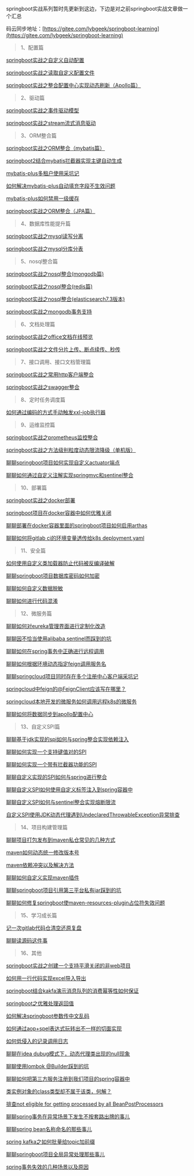 springboot实战系列暂时先更新到这边，下边是对之前springboot实战文章做一个汇总

码云同步地址：[https://gitee.com/lybgeek/springboot-learning](https://gitee.com/lybgeek/springboot-learning)

> 1、配置篇

[springboot实战之自定义自动配置](https://mp.weixin.qq.com/s?__biz=MzI1MTY1Njk4NQ==&mid=2247487402&idx=1&sn=50b4d6537e05f257f70c71bf55ca82ba&chksm=e9eee1dcde9968cae260c619e039a6f4832db69a5b272e85da98891a3656bae176ff4b2eb864&scene=21#wechat_redirect)


[springboot实战之读取自定义配置文件](https://mp.weixin.qq.com/s?__biz=MzI1MTY1Njk4NQ==&mid=2247487583&idx=1&sn=21eec54e505aaf21e01a2cf25d15d2c8&chksm=e9eefe29de99773f97814815e4ead86f4d4589ff2272652dd8fc2e0eafdab43350f546e12e10&scene=21#wechat_redirect)


[springboot实战之整合配置中心实现动态刷新（Apollo篇）](https://mp.weixin.qq.com/s?__biz=MzI1MTY1Njk4NQ==&mid=2247490283&idx=2&sn=1f38fc6872ff49adc5cb66e7d1d937a3&chksm=e9eef49dde997d8ba2b79734784d708cfeb35267fa534bd65cdf75cd0e853a88087b2c1076a6&token=158433357&lang=zh_CN#rd)



> 2、驱动篇

[springboot实战之事件驱动模型](https://mp.weixin.qq.com/s?__biz=MzI1MTY1Njk4NQ==&mid=2247487447&idx=1&sn=1765757dc9c345170e34fe8b694cffc0&chksm=e9eee1a1de9968b755a5ade4792e50ae5d36398cffa63c751f5ad859fbd7fe6b917e7ccf7ef4&scene=21#wechat_redirect)



[springboot实战之stream流式消息驱动](https://mp.weixin.qq.com/s?__biz=MzI1MTY1Njk4NQ==&mid=2247487488&idx=1&sn=22d766a529ff7c604330af1bbf6aea39&chksm=e9eefe76de997760ccc199796d76488692f3241fe1fa6802678e44d88f05a72dabdd4f4cc5ff&scene=21#wechat_redirect)



> 3、ORM整合篇

[springboot实战之ORM整合（mybatis篇）](https://mp.weixin.qq.com/s?__biz=MzI1MTY1Njk4NQ==&mid=2247487718&idx=1&sn=eff0d92671875d8acbf2a676a00b091c&chksm=e9eefe90de997786adfdf769644014c2c182b925e73e8c40702a1819b02f60d22b4a9afac33c&scene=21#wechat_redirect)


[springboot2结合mybatis拦截器实现主键自动生成](https://mp.weixin.qq.com/s?__biz=MzI1MTY1Njk4NQ==&amp;mid=2247492628&amp;idx=1&amp;sn=a50cb8f126c2994787e932246f1052ed&amp;chksm=e9ed0a62de9a837432dd8f1ef92ea5b65dd8162fbdafac06844662eb938dc714ef713273fa0b&token=1644107503&lang=zh_CN#rd)


[mybatis-plus多租户使用采坑记](https://mp.weixin.qq.com/s?__biz=MzI1MTY1Njk4NQ==&amp;mid=2247494620&amp;idx=1&amp;sn=73d471e8c9f351124a64f062a3285c81&amp;chksm=e9ed05aade9a8cbc8be138816f4cfe6181f1b325eb55830288af73d2655ac4c6d15cce2c8fb1&token=1644107503&lang=zh_CN#rd)


[如何解决mybatis-plus自动填充字段不生效问题](https://mp.weixin.qq.com/s?__biz=MzI1MTY1Njk4NQ==&amp;mid=2247494797&amp;idx=1&amp;sn=9b7593788b8c001c64d2dd0e89fa82e6&amp;chksm=e9ed02fbde9a8bedc6108e7be8dfa60fa9f3ffb115f0a2c8d0637dedeaad9083d7a9f7f42150&token=1644107503&lang=zh_CN#rd)


[mybatis-plus如何禁用一级缓存](https://mp.weixin.qq.com/s?__biz=MzI1MTY1Njk4NQ==&amp;mid=2247495739&amp;idx=1&amp;sn=b6b0528083b7fe2a973973c1047a4695&amp;chksm=e9ed1e4dde9a975b974d5246f5903b743d09aa8a160212347d62df6c45691f7b265947c6c7cf&token=1411348760&lang=zh_CN#rd)


[springboot实战之ORM整合（JPA篇）](https://mp.weixin.qq.com/s?__biz=MzI1MTY1Njk4NQ==&mid=2247487674&idx=1&sn=2f33664e18858409a55e07cdffd8878b&chksm=e9eefeccde9977da4e15df6e8bfa69ceb83417f32c82a00dae50dabe176bf046e0847b010c8f&scene=21#wechat_redirect)






> 4、数据库性能提升篇

[springboot实战之mysql读写分离](https://mp.weixin.qq.com/s?__biz=MzI1MTY1Njk4NQ==&mid=2247487921&idx=1&sn=e3495542b67e131914b90d6c7e9157b5&chksm=e9eeffc7de9976d19989a01c74b449674b05735642b6046a114bf4ca9a368a30f2bc3f681d45&scene=21#wechat_redirect)



[springboot实战之mysql分库分表](https://mp.weixin.qq.com/s?__biz=MzI1MTY1Njk4NQ==&mid=2247487971&idx=1&sn=c2a91ade482efe60fd4ccad15e66af46&chksm=e9eeff95de99768373731abdde0222de31ec1df4e4299de79d307407d3188f67590e6c889513&scene=21#wechat_redirect)



> 5、nosql整合篇

[springboot实战之nosql整合(mongodb篇)](https://mp.weixin.qq.com/s?__biz=MzI1MTY1Njk4NQ==&mid=2247487764&idx=1&sn=486ad71a952e4c9a03ca4555d4670445&chksm=e9eeff62de997674d539ab4eaf8a08c108fe24db45806b98dd06371757479bd490ef0607f645&scene=21#wechat_redirect)



[springboot实战之nosql整合(redis篇)](https://mp.weixin.qq.com/s?__biz=MzI1MTY1Njk4NQ==&mid=2247487821&idx=1&sn=2df08dcbea04934da2271059b839aa10&chksm=e9eeff3bde99762d1c804fccef202d6f977d2d02dff866b611b8289c78412e2068a96d8b3c87&scene=21#wechat_redirect)



[springboot实战之nosql整合(elasticsearch7.3版本)](https://mp.weixin.qq.com/s?__biz=MzI1MTY1Njk4NQ==&mid=2247487884&idx=1&sn=bd96faf41ffff56ca4fb28b250b83f2b&chksm=e9eefffade9976ec38b0e5e5b11d67935b395876074fedd46a5e8fcedcfa19a065142541a46b&scene=21#wechat_redirect)



[springboot实战之mongodb事务支持](https://mp.weixin.qq.com/s?__biz=MzI1MTY1Njk4NQ==&mid=2247487627&idx=2&sn=ddee6e84a25cdd760a4a442205d77bae&chksm=e9eefefdde9977ebd84ef50239d1cf34c3c78a3110aeb7800d1b7b4d09a23f539dd73a4e33d0&scene=21#wechat_redirect)



> 6、文档处理篇

[springboot实战之office文档在线预览](https://mp.weixin.qq.com/s?__biz=MzI1MTY1Njk4NQ==&mid=2247488173&idx=1&sn=9dc631ece77ec6d297c9b656dd190ae3&chksm=e9eefcdbde9975cd2a758b8f8f94004c412e5968a8eac3c0858dc4d0e62772d65ea50e467193&scene=21#wechat_redirect)


[springboot实战之文件分片上传、断点续传、秒传](https://mp.weixin.qq.com/s?__biz=MzI1MTY1Njk4NQ==&mid=2247488124&idx=1&sn=5f61348c42f0cf665d65401907588391&chksm=e9eefc0ade99751cac543f1d4e6bc81ecbbebfbdf26f1215ad44699a7e115dc8a9237a971f9c&scene=21#wechat_redirect)



> 7、接口调用、接口文档管理篇

[springboot实战之常用http客户端整合](https://mp.weixin.qq.com/s?__biz=MzI1MTY1Njk4NQ==&mid=2247488059&idx=1&sn=0f14eb76f9576ccb18c5e88f08a833fd&chksm=e9eefc4dde99755bb8bfe9ec74bf7ddcd69d1571a8f8c50696dcef15d654dfdb869edf66f8c7&scene=21#wechat_redirect)


[springboot实战之swagger整合](https://mp.weixin.qq.com/s?__biz=MzI1MTY1Njk4NQ==&mid=2247488019&idx=1&sn=99c10cbc99d72825811c8f908296e5d0&chksm=e9eefc65de9975737dcbecfa08a86b41c1a4ba7c80d8ec9fcb64759ca3191a1f1acc3a54a19f&scene=21#wechat_redirect)


> 8、定时任务调度篇

[如何通过编码的方式手动触发xxl-job执行器](https://mp.weixin.qq.com/s?__biz=MzI1MTY1Njk4NQ==&amp;mid=2247495310&amp;idx=1&amp;sn=832c5b5fcf5218e93f0d181b23288552&amp;chksm=e9ed00f8de9a89ee7ede4b5debbab3c02dbed940abe293b780b2346e13eb202cde96069caac0&token=1411348760&lang=zh_CN#rd)




> 9、运维监控篇

[springboot实战之prometheus监控整合](https://mp.weixin.qq.com/s?__biz=MzI1MTY1Njk4NQ==&mid=2247488220&idx=1&sn=ffea978162aeb75f5778dc03d7f4ca0d&chksm=e9eefcaade9975bc4c7dd9d7b7ba42ec342533fed77a435291cbae0f09ed7b19d4d6e6a3374f&scene=21#wechat_redirect)

[springboot实战之方法级别粒度动态限流降级（单机版）](https://mp.weixin.qq.com/s?__biz=MzI1MTY1Njk4NQ==&mid=2247488317&idx=1&sn=3cce2987b22387dfa378c5b6f75e2992&chksm=e9eefd4bde99745d8357b7a7333105d2c55b8caf548850777547a2acc5e316a7b11a00d573e1&scene=21#wechat_redirect)

[聊聊springboot项目如何实现自定义actuator端点](https://mp.weixin.qq.com/s?__biz=MzI1MTY1Njk4NQ==&amp;mid=2247499256&amp;idx=1&amp;sn=3c9a376bd2863cd6485dfcc50666cfeb&amp;chksm=e9ed138ede9a9a98d4b214cf1017c0982760d47eb8ab4305b8a5d25e24da66e5db6a7e212d97&token=76335148&lang=zh_CN#rd)

[聊聊如何通过自定义注解实现springmvc和sentinel整合](https://mp.weixin.qq.com/s?__biz=MzI1MTY1Njk4NQ==&amp;mid=2247501167&amp;idx=1&amp;sn=80b9eaf7466a4b9c0443968e7f3131e1&amp;chksm=e9ed2b19de9aa20fe4313747d9e84edf04d624b4b3a88b15e455f19d0dfca8177d4c1d76c113&token=252819573&lang=zh_CN#rd)




> 10、部署篇

[springboot实战之docker部署](https://mp.weixin.qq.com/s?__biz=MzI1MTY1Njk4NQ==&mid=2247488493&idx=1&sn=4b429bbe734d303c14adabda758c1882&chksm=e9eefd9bde99748d295ede5423164421ef5ff86977aa6025512f0fe1e72acf074d9ad67169b8&scene=21#wechat_redirect)

[springboot项目在docker容器中如何优雅关闭](https://mp.weixin.qq.com/s?__biz=MzI1MTY1Njk4NQ==&amp;mid=2247494541&amp;idx=1&amp;sn=96b485733f0750ee424147bc395f7faf&amp;chksm=e9ed05fbde9a8ceddc0c739a86f44f169345380ef38abf122c62f9a1859220d6675327629eb7&token=1644107503&lang=zh_CN#rd)

[聊聊部署在docker容器里面的springboot项目如何启用arthas](https://mp.weixin.qq.com/s?__biz=MzI1MTY1Njk4NQ==&amp;mid=2247497025&amp;idx=1&amp;sn=9717c58aa01b1dc4ab5a6640f3d57bbb&amp;chksm=e9ed1b37de9a9221efb10c15452f97d5c57dcd63cac479a4c9d62234be1241d16a67a0bbe4e3&token=528131835&lang=zh_CN#rd)

[聊聊如何将gitlab ci的环境变量透传给k8s deployment.yaml](https://mp.weixin.qq.com/s?__biz=MzI1MTY1Njk4NQ==&amp;mid=2247497167&amp;idx=1&amp;sn=5b748b6e1ee16a6c251d6f3645e9fa55&amp;chksm=e9ed1bb9de9a92af23295c3c25f34ab3e4c8c702fe1e086f6e81143cb4c341e2703904ddf873&token=76335148&lang=zh_CN#rd)


> 11、安全篇

[如何使用自定义类加载器防止代码被反编译破解](https://mp.weixin.qq.com/s?__biz=MzI1MTY1Njk4NQ==&mid=2247493416&idx=1&sn=2c4cc888793e88df15396ff6fb3dbda0&chksm=e9ed095ede9a8048522c77d9a01d0675ccfd134d2db2f4adccc2eb9c5e85d998edc3c9da2097&token=1482534083&lang=zh_CN#rd)

[聊聊springboot项目数据库密码如何加密](https://mp.weixin.qq.com/s?__biz=MzI1MTY1Njk4NQ==&amp;mid=2247497834&amp;idx=1&amp;sn=204c4a4976f2fdaa1038996791a0e503&amp;chksm=e9ed161cde9a9f0a8f252d70034eac5c1978b60f96523d2898b23efe3a5716bf706f85472676&token=528131835&lang=zh_CN#rd)

[聊聊如何自定义数据脱敏](https://mp.weixin.qq.com/s?__biz=MzI1MTY1Njk4NQ==&amp;mid=2247501037&amp;idx=1&amp;sn=895457cdecebc63ee0ee3df00bd85928&amp;chksm=e9ed2a9bde9aa38d1a2f0c24bf8a89c37a46afc10921a45fb39d05910557fe965a3ce48f58c0&token=76335148&lang=zh_CN#rd)

[聊聊如何进行代码混淆](https://mp.weixin.qq.com/s?__biz=MzI1MTY1Njk4NQ==&amp;mid=2247501464&amp;idx=1&amp;sn=cebaefdfea75b3a585ef018e4b25b280&amp;chksm=e9ed28eede9aa1f81de294faa101516c9966cd547da913390ef813042b329ec27a04483dee25&token=252819573&lang=zh_CN#rd)


> 12、微服务篇

[聊聊如何对eureka管理界面进行定制化改造](https://mp.weixin.qq.com/s?__biz=MzI1MTY1Njk4NQ==&amp;mid=2247496550&amp;idx=1&amp;sn=3381f4f356980e5e03a1a272a2bd044d&amp;chksm=e9ed1d10de9a9406951715635b005287b9b95c4e2a6b003879fe85195e66392ac99aa6083310&token=528131835&lang=zh_CN#rd)

[聊聊因不恰当使用alibaba sentinel而踩到的坑](https://mp.weixin.qq.com/s?__biz=MzI1MTY1Njk4NQ==&amp;mid=2247496667&amp;idx=1&amp;sn=4098a2f4efcd3748ef2aa129003e9a76&amp;chksm=e9ed1dadde9a94bb97fac50e1144b0d7e1217468cffe39562240baf7141882c987dfd9169339&token=528131835&lang=zh_CN#rd)

[聊聊如何在spring事务中正确进行远程调用](https://mp.weixin.qq.com/s?__biz=MzI1MTY1Njk4NQ==&amp;mid=2247496767&amp;idx=1&amp;sn=7e3d168f564209cc87cbe0f80f9fa785&amp;chksm=e9ed1a49de9a935fe4ccce4dfe8f5b6e5d250c89157e899dbf27aa53d4170111623e8cc804c6&token=528131835&lang=zh_CN#rd)

[聊聊如何根据环境动态指定feign调用服务名](https://mp.weixin.qq.com/s?__biz=MzI1MTY1Njk4NQ==&amp;mid=2247498115&amp;idx=1&amp;sn=0e3b9a85469d0884945e131a851c7d62&amp;chksm=e9ed17f5de9a9ee35037e00efb4f4c760ab2e87fb6e279202a592b04cfdf6feb0eec9940e932&token=76335148&lang=zh_CN#rd)

[聊聊springcloud项目同时存在多个注册中心客户端采坑记](https://mp.weixin.qq.com/s?__biz=MzI1MTY1Njk4NQ==&amp;mid=2247498384&amp;idx=1&amp;sn=d287d1baded4e3aeef498324e9fae28a&amp;chksm=e9ed14e6de9a9df0d7c0bd756c6873d1bccd0797918da4285e171f2c04cfc70e4f9c0036de1a&token=76335148&lang=zh_CN#rd)

[springcloud中feign的@FeignClient应该写在哪里？](https://mp.weixin.qq.com/s?__biz=MzI1MTY1Njk4NQ==&amp;mid=2247493826&amp;idx=1&amp;sn=633d6500b5d4db9f4eb62538da29a779&amp;chksm=e9ed06b4de9a8fa2cbb71d8d8e796b3a1c89f8892188e6e65e465b2004c753c72056756c3e3b&token=76335148&lang=zh_CN#rd)

[springcloud本地开发的微服务如何调用远程k8s的微服务](https://mp.weixin.qq.com/s?__biz=MzI1MTY1Njk4NQ==&amp;mid=2247493044&amp;idx=1&amp;sn=0fbf07347e52c15a204387112a23a790&amp;chksm=e9ed0bc2de9a82d462262f480d3c9798f37ac8adb76b5eb7929d51f5a8e90802803f9c1e3b41&token=76335148&lang=zh_CN#rd)

[聊聊如何将数据同步到apollo配置中心](https://mp.weixin.qq.com/s?__biz=MzI1MTY1Njk4NQ==&amp;mid=2247501960&amp;idx=1&amp;sn=abb620a546a82e27ccdf49d8b1255ff4&amp;chksm=e9ed26fede9aafe88c9815e7de3228334626fe2bbb620e959396ac260403babc6c4d4177f371&token=252819573&lang=zh_CN#rd)

> 13、自定义SPI篇

[聊聊基于jdk实现的spi如何与spring整合实现依赖注入](https://mp.weixin.qq.com/s?__biz=MzI1MTY1Njk4NQ==&amp;mid=2247498657&amp;idx=1&amp;sn=6644b8c36079bf5347c1b69dde5a47e1&amp;chksm=e9ed15d7de9a9cc1ed086870ff20704289d57dccfe9523ddcbe1bc8f82cccb5055469f81807c&token=76335148&lang=zh_CN#rd)

[聊聊如何实现一个支持键值对的SPI](https://mp.weixin.qq.com/s?__biz=MzI1MTY1Njk4NQ==&amp;mid=2247499652&amp;idx=1&amp;sn=f6ce6b15940563136b1efa0eaacb6acf&amp;chksm=e9ed11f2de9a98e4e8d4420e2ab1b6e85545d1a33aa82f5baef565fc0a9f6507bd4f849e63a0&token=76335148&lang=zh_CN#rd)

[聊聊如何实现一个带有拦截器功能的SPI](https://mp.weixin.qq.com/s?__biz=MzI1MTY1Njk4NQ==&amp;mid=2247499884&amp;idx=1&amp;sn=0c945f47737e73920fbab179ebe6cd0d&amp;chksm=e9ed2e1ade9aa70c635d6fb53bc38bc77c2c9342d9a9d567f3d99a40fa49ffdef12d4b4e6c39&token=76335148&lang=zh_CN#rd)

[聊聊自定义实现的SPI如何与spring进行整合](https://mp.weixin.qq.com/s?__biz=MzI1MTY1Njk4NQ==&amp;mid=2247500163&amp;idx=1&amp;sn=3b29d1cca62d13edcba5046a2e2f95e0&amp;chksm=e9ed2ff5de9aa6e3df1979fb11a68eed70bc29e89496b9968fcdc5acfe932a7522753ca34a63&token=76335148&lang=zh_CN#rd)

[聊聊自定义SPI如何使用自定义标签注入到spring容器中](https://mp.weixin.qq.com/s?__biz=MzI1MTY1Njk4NQ==&amp;mid=2247500471&amp;idx=1&amp;sn=b4cdcae8828ce6c7397f4e644f6674b1&amp;chksm=e9ed2cc1de9aa5d7c750d4f3b2d5ba6bee5aeb9eeac475fd0c83a7f08c34edf7bc2f840bec4c&token=76335148&lang=zh_CN#rd)

[聊聊自定义SPI如何与sentinel整合实现熔断限流](https://mp.weixin.qq.com/s?__biz=MzI1MTY1Njk4NQ==&amp;mid=2247500700&amp;idx=1&amp;sn=0a345d59285ddac04b9ecdae182607bd&amp;chksm=e9ed2deade9aa4fcb89794719b2558b7d069811bf7029ddad3ac2275a5014c263ac09e9e1381&token=76335148&lang=zh_CN#rd)

[自定义SPI使用JDK动态代理遇到UndeclaredThrowableException异常排查](https://mp.weixin.qq.com/s?__biz=MzI1MTY1Njk4NQ==&amp;mid=2247500820&amp;idx=1&amp;sn=d29fed49f97354e774b83e85302e6df5&amp;chksm=e9ed2a62de9aa374416620e862d2a4925d8f6d52920019a010cbcc25bb9c1927d12eeef36908&token=76335148&lang=zh_CN#rd)

> 14、项目构建管理篇

[聊聊项目打包发布到maven私仓常见的几种方式](https://mp.weixin.qq.com/s?__biz=MzI1MTY1Njk4NQ==&amp;mid=2247495497&amp;idx=1&amp;sn=c3d50ddee2707e356df4481d9cda0c8a&amp;chksm=e9ed013fde9a8829bbc7be91c1319d1ab14cda46fd425125d10b9aed0c01a0808c83cb9a3e12&token=76335148&lang=zh_CN#rd)

[maven如何动态统一修改版本号](https://mp.weixin.qq.com/s?__biz=MzI1MTY1Njk4NQ==&amp;mid=2247494124&amp;idx=1&amp;sn=d9b7ad06fc242cf5258a936f94869628&amp;chksm=e9ed079ade9a8e8cf02bb01da5e5e24753eed4168c50100d945cc87e7fedefc0e468f08b907d&token=76335148&lang=zh_CN#rd)

[maven依赖冲突以及解决方法](https://mp.weixin.qq.com/s?__biz=MzI1MTY1Njk4NQ==&amp;mid=2247490725&amp;idx=1&amp;sn=2c84f534b0558b9fc85a2f30b2f71203&amp;chksm=e9eef2d3de997bc5f45a74bb5afd95e62742fc36eef8b30f969f32d57c800c21a39069549107&token=76335148&lang=zh_CN#rd)

[聊聊如何自定义实现maven插件](https://mp.weixin.qq.com/s?__biz=MzI1MTY1Njk4NQ==&amp;mid=2247498942&amp;idx=1&amp;sn=0ebb7b403bf5a309bbdcd4e9889d1ea4&amp;chksm=e9ed12c8de9a9bde55d673faf709cb45280d838e9648903cac5f65294f13aa06cf5624daba4a&token=76335148&lang=zh_CN#rd)

[聊聊springboot项目引用第三平台私有jar踩到的坑](https://mp.weixin.qq.com/s?__biz=MzI1MTY1Njk4NQ==&amp;mid=2247497494&amp;idx=1&amp;sn=6f34dd38472522a9ebb12c89161da3f0&amp;chksm=e9ed1960de9a9076ea467beb5e1bbc4b1a3fe8b0fc908d71b5dccdbefb7c06ae59a5096ede2e&token=76335148&lang=zh_CN#rd)

[聊聊如何修复springboot使maven-resources-plugin占位符失效问题](https://mp.weixin.qq.com/s?__biz=MzI1MTY1Njk4NQ==&amp;mid=2247501779&amp;idx=1&amp;sn=de7e413751134fd0ffb20d4cca260452&amp;chksm=e9ed29a5de9aa0b31e4bd7babac31917563a512dcf59cb32d5efc1be841a562592dc03131494&token=252819573&lang=zh_CN#rd)



> 15、学习成长篇

[记一次gitlab代码仓清空还原复盘](https://mp.weixin.qq.com/s?__biz=MzI1MTY1Njk4NQ==&amp;mid=2247500083&amp;idx=1&amp;sn=3950cc7de4e835b40c4e03cf224fa9fb&amp;chksm=e9ed2f45de9aa653cdbae032031ee79840303cd22ae478e807837d942c567fad70eb6bef5a81&token=76335148&lang=zh_CN#rd)

[聊聊读源码这件事](https://mp.weixin.qq.com/s?__biz=MzI1MTY1Njk4NQ==&amp;mid=2247500892&amp;idx=1&amp;sn=e2c54ba7d997dac1ce8b314fea2b4950&amp;chksm=e9ed2a2ade9aa33c230a58583faf13f490fed75af250fd3b0c7640b3b03ee10ed65928470ee9&token=76335148&lang=zh_CN#rd)

> 16、其他

[springboot实战之创建一个支持平滑关闭的非web项目](https://mp.weixin.qq.com/s?__biz=MzI1MTY1Njk4NQ==&mid=2247488372&idx=1&sn=d7fe2036b634bffcd2becf1577db6f5f&chksm=e9eefd02de997414d85518000c43523d031243a3b6a3fe231f1a601574a38feaef84f9cfd91e&scene=21#wechat_redirect)

[如何用一行代码实现excel导入导出](https://mp.weixin.qq.com/s?__biz=MzI1MTY1Njk4NQ==&mid=2247488501&idx=1&sn=e95a85ece7e4bd8e501912ddaf98b5c6&chksm=e9eefd83de9974956ddb7253fba232c377f69c16b342a0beeb885ee20135067b6aea648e1108&scene=21#wechat_redirect)

[springboot结合kakfa演示消息队列的消费幂等性如何保证](https://mp.weixin.qq.com/s?__biz=MzI1MTY1Njk4NQ==&mid=2247492142&idx=1&sn=67a708e07d2efbe3e7d3524b7156a825&chksm=e9ed0c58de9a854e109a15be1a271af4d27f532873f65c7fb8ed147900c58b8f37afaf8f5d20&token=912953533&lang=zh_CN#rd)

[springboot之优雅处理返回值](https://mp.weixin.qq.com/s?__biz=MzI1MTY1Njk4NQ==&mid=2247492409&idx=1&sn=e18d0511d71cec0a122d8ea950a81243&chksm=e9ed0d4fde9a8459183519ce711c71dce719d2382b8b9e33bd8adeadc0d6c1bee067b692a02a&token=2137971283&lang=zh_CN#rd)

[如何解决springboot参数传中文乱码](https://mp.weixin.qq.com/s?__biz=MzI1MTY1Njk4NQ==&amp;mid=2247494264&amp;idx=1&amp;sn=521b198092b4a11971f6fe00d6c8f1ae&amp;chksm=e9ed040ede9a8d18594af836f72b4a78cc3e8a87ff6b887fdf2f16eb9a2edf79969805a8d0b3&token=1644107503&lang=zh_CN#rd)

[如何通过aop+spel表达式玩转出不一样的切面实现](https://mp.weixin.qq.com/s?__biz=MzI1MTY1Njk4NQ==&amp;mid=2247496367&amp;idx=1&amp;sn=4e5cc795362df8890e78fd7fe35e3476&amp;chksm=e9ed1cd9de9a95cf8037897b94a59a2dd4b86da632dc7d71e316be635bb535851e816c83d18f&token=528131835&lang=zh_CN#rd)

[如何低侵入的记录调用日志](https://mp.weixin.qq.com/s?__biz=MzI1MTY1Njk4NQ==&amp;mid=2247496898&amp;idx=1&amp;sn=6cfa5800a09e63c5e377de765fbb9642&amp;chksm=e9ed1ab4de9a93a239815dd43639177b8abbca2262cc90789ff2841408c9303124de55429276&token=528131835&lang=zh_CN#rd)

[聊聊在idea dubug模式下，动态代理类出现的null现象](https://mp.weixin.qq.com/s?__biz=MzI1MTY1Njk4NQ==&amp;mid=2247498791&amp;idx=1&amp;sn=a2dfdd1283084636d5d65233a66d7164&amp;chksm=e9ed1251de9a9b471962964214b59643378db35962fa348d298d580c4a0f1f6aee9a77d50826&token=76335148&lang=zh_CN#rd)

[聊聊使用lombok @Builder踩到的坑](https://mp.weixin.qq.com/s?__biz=MzI1MTY1Njk4NQ==&amp;mid=2247499022&amp;idx=1&amp;sn=7d6cf631680219e57b278607ed88b88b&amp;chksm=e9ed1378de9a9a6ec2ec756dfa0164083dca48554f31ea7556be017e9fedcb5ae37f5723c1ee&token=76335148&lang=zh_CN#rd)

[聊聊如何把第三方服务注册到我们项目的spring容器中](https://mp.weixin.qq.com/s?__biz=MzI1MTY1Njk4NQ==&amp;mid=2247499361&amp;idx=1&amp;sn=8c6e14b898b6513e428be662421e5aa6&amp;chksm=e9ed1017de9a99010a5dcca6ea5e052e7b9188cc93f4f29f0c2ce7a8cfdfe024546687888fb3&token=76335148&lang=zh_CN#rd)

[类实例对象的class类型却不属于该类，何解？](https://mp.weixin.qq.com/s?__biz=MzI1MTY1Njk4NQ==&amp;mid=2247499501&amp;idx=1&amp;sn=3e4060a9acecc9ed300d9943d22804c0&amp;chksm=e9ed109bde9a998dce7d847e041ca15bda737d609ae4fec8027ed874260923cf7283ad510c48&token=76335148&lang=zh_CN#rd)

[排查not eligible for getting processed by all BeanPostProcessors](https://mp.weixin.qq.com/s?__biz=MzI1MTY1Njk4NQ==&amp;mid=2247500230&amp;idx=1&amp;sn=c8b84730db0fd13a787e231ad678627f&amp;chksm=e9ed2fb0de9aa6a6135fbe24c0d56c60068e849851791905f7c3bca1b97766d3e5bddf249fcb&token=76335148&lang=zh_CN#rd)

[聊聊spring事务在异常场景下发生不按套路出牌的事儿](https://mp.weixin.qq.com/s?__biz=MzI1MTY1Njk4NQ==&amp;mid=2247497224&amp;idx=1&amp;sn=a2d9dd15f18b16d8e2274d6929fcf27d&amp;chksm=e9ed187ede9a91682076c1a3eb1b77d64ebc83c511393e0b4f3b8bb4d1d35094952faab49c3b&token=76335148&lang=zh_CN#rd)

[聊聊spring bean名称命名的那些事儿](https://mp.weixin.qq.com/s?__biz=MzI1MTY1Njk4NQ==&amp;mid=2247497632&amp;idx=1&amp;sn=ca158341356e96aaabeabf533360c4e9&amp;chksm=e9ed19d6de9a90c04d27c96193c5e1c1d5d3816c28bab9676c621e8eff86d84020529095dd89&token=76335148&lang=zh_CN#rd)

[spring kafka之如何批量给topic加前缀](https://mp.weixin.qq.com/s?__biz=MzI1MTY1Njk4NQ==&amp;mid=2247493922&amp;idx=1&amp;sn=986975dc4b659ca5acad7d924c5c01d3&amp;chksm=e9ed0754de9a8e42d20a52f71bf3c6273269add514c7a464015b15352efd74ca92e567c1b68d&token=76335148&lang=zh_CN#rd)

[聊聊springboot项目全局异常处理那些事儿](https://mp.weixin.qq.com/s?__biz=MzI1MTY1Njk4NQ==&amp;mid=2247501386&amp;idx=1&amp;sn=42cdc14c7e738748b38e405a11d67e8b&amp;chksm=e9ed283cde9aa12ad852fbf9583895297a916e1c0f82b733dd4659cca3e3083434ef8fd4a5a5&token=252819573&lang=zh_CN#rd)

[spring事务失效的几种场景以及原因](https://mp.weixin.qq.com/s?__biz=MzI1MTY1Njk4NQ==&amp;mid=2247502065&amp;idx=1&amp;sn=cd29fff4eca78338ec1a58aef9ae073d&amp;chksm=e9ed2687de9aaf9176b666cd6224b85f5ac87b5dbc11fd5cd534543944018a37643d09149695&token=252819573&lang=zh_CN#rd)
